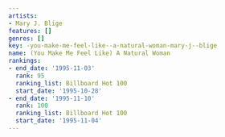 ```yaml
---
artists:
- Mary J. Blige
features: []
genres: []
key: -you-make-me-feel-like--a-natural-woman-mary-j--blige
name: (You Make Me Feel Like) A Natural Woman
rankings:
- end_date: '1995-11-03'
  rank: 95
  ranking_list: Billboard Hot 100
  start_date: '1995-10-28'
- end_date: '1995-11-10'
  rank: 100
  ranking_list: Billboard Hot 100
  start_date: '1995-11-04'
---
```


